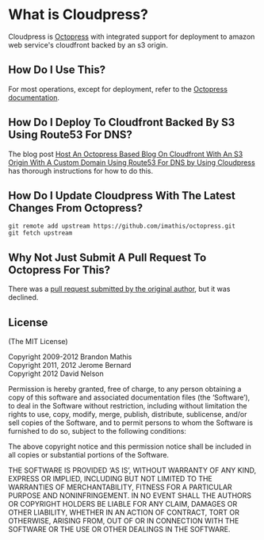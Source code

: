 What is Cloudpress?
===================

Cloudpress is [Octopress](https://github.com/imathis/octopress) with integrated support for deployment to amazon web service's cloudfront backed by an s3 origin.

How Do I Use This?
------------------

For most operations, except for deployment, refer to the [Octopress documentation](http://octopress.org/docs).

How Do I Deploy To Cloudfront Backed By S3 Using Route53 For DNS?
-----------------------------------------------------------------

The blog post [Host An Octopress Based Blog On Cloudfront With An S3 Origin With A Custom Domain Using Route53 For DNS by Using Cloudpress](http://www.david-j-nelson.com/coming_soon) has thorough instructions for how to do this.

How Do I Update Cloudpress With The Latest Changes From Octopress?
------------------------------------------------------------------

`git remote add upstream https://github.com/imathis/octopress.git`  
`git fetch upstream`

Why Not Just Submit A Pull Request To Octopress For This?
---------------------------------------------------------

There was a [pull request submitted by the original author](https://github.com/imathis/octopress/pull/175), but it was declined.

License
-------

(The MIT License)

Copyright 2009-2012 Brandon Mathis  
Copyright 2011, 2012 Jerome Bernard  
Copyright 2012 David Nelson  

Permission is hereby granted, free of charge, to any person obtaining a copy of this software and associated documentation files (the ‘Software’), to deal in the Software without restriction, including without limitation the rights to use, copy, modify, merge, publish, distribute, sublicense, and/or sell copies of the Software, and to permit persons to whom the Software is furnished to do so, subject to the following conditions:

The above copyright notice and this permission notice shall be included in all copies or substantial portions of the Software.

THE SOFTWARE IS PROVIDED ‘AS IS’, WITHOUT WARRANTY OF ANY KIND, EXPRESS OR IMPLIED, INCLUDING BUT NOT LIMITED TO THE WARRANTIES OF MERCHANTABILITY, FITNESS FOR A PARTICULAR PURPOSE AND NONINFRINGEMENT. IN NO EVENT SHALL THE AUTHORS OR COPYRIGHT HOLDERS BE LIABLE FOR ANY CLAIM, DAMAGES OR OTHER LIABILITY, WHETHER IN AN ACTION OF CONTRACT, TORT OR OTHERWISE, ARISING FROM, OUT OF OR IN CONNECTION WITH THE SOFTWARE OR THE USE OR OTHER DEALINGS IN THE SOFTWARE.
